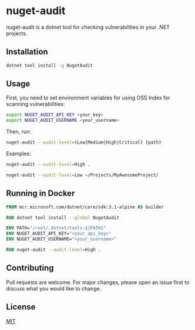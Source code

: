 # nuget-audit

nuget-audit is a dotnet tool for checking vulnerabilities in your .NET projects.

## Installation

```bash
dotnet tool install -g NugetAudit
```

## Usage

First, you need to set environment variables for using OSS Index for scanning vulnerabilities:
```bash
export NUGET_AUDIT_API_KEY <your_key>
export NUGET_AUDIT_USERNAME <your_username>
```
Then, run:

```bash
nuget-audit --audit-level=(Low|Medium|High|Critical) (path)
```

Examples:

```bash
nuget-audit --audit-level=High .

nuget-audit --audit-level=Low ~/Projects/MyAwesomeProject/
```

## Running in Docker

```dockerfile
FROM mcr.microsoft.com/dotnet/core/sdk:3.1-alpine AS builder

RUN dotnet tool install --global NugetAudit

ENV PATH="/root/.dotnet/tools:${PATH}"
ENV NUGET_AUDIT_API_KEY="<your_api_key>"
ENV NUGET_AUDIT_USERNAME="<your_username>"

RUN nuget-audit --audit-level=High .
```

## Contributing
Pull requests are welcome. For major changes, please open an issue first to discuss what you would like to change.

## License
[MIT](https://choosealicense.com/licenses/mit/)